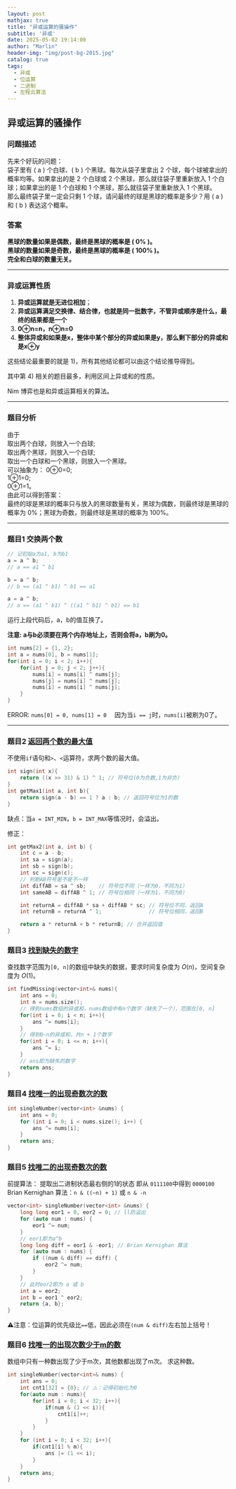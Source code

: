 ```yaml
---
layout: post
mathjax: true
title: "异或运算的骚操作"
subtitle: '异或'
date: 2025-05-02 19:14:00
author: "Marlin"
header-img: "img/post-bg-2015.jpg"
catalog: true
tags:
  - 异或
  - 位运算
  - 二进制
  - 左程云算法
---
```


## 异或运算的骚操作
### 问题描述

先来个好玩的问题：  
袋子里有 \( a \) 个白球、\( b \) 个黑球。每次从袋子里拿出 2 个球，每个球被拿出的概率均等。如果拿出的是 2 个白球或 2 个黑球，那么就往袋子里重新放入 1 个白球；如果拿出的是 1 个白球和 1 个黑球，那么就往袋子里重新放入 1 个黑球。  
那么最终袋子里一定会只剩 1 个球，请问最终的球是黑球的概率是多少？用 \( a \) 和 \( b \) 表达这个概率。

### 答案

**黑球的数量如果是偶数，最终是黑球的概率是 \( 0\% \)。**  
**黑球的数量如果是奇数，最终是黑球的概率是 \( 100\% \)。**  
**完全和白球的数量无关。**

---

### 异或运算性质

1. **异或运算就是无进位相加**；  
2. **异或运算满足交换律、结合律，也就是同一批数字，不管异或顺序是什么，最终的结果都是一个**  
3. **0⊕n=n，n⊕n=0**  
4. **整体异或和如果是x，整体中某个部分的异或如果是y，那么剩下部分的异或和是x⊕y**

这些结论最重要的就是 1)，所有其他结论都可以由这个结论推导得到。

其中第 4) 相关的题目最多，利用区间上异或和的性质。

Nim 博弈也是和异或运算相关的算法。

---

### 题目分析

由于  
取出两个白球，则放入一个白球;  
取出两个黑球，则放入一个白球;  
取出一个白球和一个黑球，则放入一个黑球。  
可以抽象为：
0⊕0=0;  
1⊕1=0;  
0⊕1=1。  
由此可以得到答案：  
最终的球是黑球的概率只与放入的黑球数量有关，黑球为偶数，则最终球是黑球的概率为 0%；黑球为奇数，则最终球是黑球的概率为 100%。

---

### 题目1 交换两个数

```cpp
// 记初始a为a1, b为b1
a = a ^ b; 
// a == a1 ^ b1

b = a ^ b; 
// b == (a1 ^ b1) ^ b1 == a1

a = a ^ b; 
// a == (a1 ^ b1) ^ ((a1 ^ b1) ^ b1) == b1
```
运行上段代码后，a，b的值互换了。

**注意: a与b必须要在两个内存地址上，否则会将a，b刷为0。**
```cpp
int nums[2] = {1, 2};
int a = nums[0], b = nums[1];
for(int i = 0; i < 2; i++){
    for(int j = 0; j < 2; j++){
        nums[i] = nums[i] ^ nums[j];
        nums[j] = nums[i] ^ nums[j];
        nums[i] = nums[i] ^ nums[j];
    }
}
```
ERROR: `nums[0] = 0, nums[1] = 0  `
因为当`i == j`时，`nums[i]`被刷为0了。

---

### 题目2 [返回两个数的最大值](https://www.nowcoder.com/practice/d2707eaf98124f1e8f1d9c18ad487f76)

不使用`if`语句和`>`、`<`运算符，求两个数的最大值。
```cpp
int sign(int x){
    return ((x >> 31) & 1) ^ 1; // 符号位(0为负数,1为非负)
}
int getMax1(int a, int b){
    return sign(a - b) == 1 ? a : b; // 返回符号位为1的数
}
```
缺点：当`a = INT_MIN`，`b = INT_MAX`等情况时，会溢出。

修正：
```cpp
int getMax2(int a, int b) {
    int c = a - b;
    int sa = sign(a);
    int sb = sign(b);
    int sc = sign(c);
    // 判断AB符号是不是不一样
    int diffAB = sa ^ sb;    // 符号位不同（一样为0，不同为1）
    int sameAB = diffAB ^ 1; // 符号位相同（一样为1，不同为0）

    int returnA = diffAB * sa + diffAB * sc; // 符号位不同，返回A
    int returnB = returnA ^ 1;               // 符号位相同，返回B

    return a * returnA + b * returnB; // 合并返回值
}
```

### 题目3 [找到缺失的数字](https://leetcode.cn/problems/missing-number/)

查找数字范围为`[0, n]`的数组中缺失的数据，要求时间复杂度为 $O(n)$，空间复杂度为 $O(1)$。
```cpp
int findMissing(vector<int>& nums){
    int ans = 0;
    int n = nums.size();
    // 得到nums数组的异或和，nums数组中有n个数字（缺失了一个），范围在[0, n]
    for(int i = 0; i < n; i++){
        ans ^= nums[i];
    }
    // 得到0~n的异或和，共n + 1个数字
    for(int i = 0; i <= n; i++){
        ans ^= i;
    }
    // ans即为缺失的数字
    return ans;
}
```

### 题目4 [找唯一的出现奇数次的数](https://leetcode.cn/problems/single-number/)

```cpp
int singleNumber(vector<int> &nums) {
    int ans = 0;
    for (int i = 0; i < nums.size(); i++) {
        ans ^= nums[i];
    }
    return ans;
}
```

### 题目5 [找唯二的出现奇数次的数](https://leetcode.cn/problems/single-number-iii/)

前提算法：
提取出二进制状态最右侧的1的状态
即从
`0111100`中得到
`0000100`
Brian Kernighan 算法：`n & ((~n) + 1)` 或 `n & -n`

```cpp
vector<int> singleNumber(vector<int> &nums) {
    long long eor1 = 0, eor2 = 0; // ll防溢出
    for (auto num : nums) {
        eor1 ^= num;
    }
    // eor1即为a^b
    long long diff = eor1 & -eor1; // Brian Kernighan 算法
    for (auto num : nums) {
        if ((num & diff) == diff) {
            eor2 ^= num;
        }
    }
    // 此时eor2即为 a 或 b
    int a = eor2;
    int b = eor1 ^ eor2;
    return {a, b};
}
```
⚠️注意：位运算的优先级比`==`低，因此必须在`(num & diff)`左右加上括号！

### 题目6 [找唯一的出现次数少于m的数](https://leetcode.cn/problems/single-number-ii/description/)
数组中只有一种数出现了少于m次，其他数都出现了m次。
求这种数。
```cpp
int singleNumber(vector<int>& nums) {
    int ans = 0;
    int cnt1[32] = {0}; // ⚠️：记得初始化为0
    for(auto num : nums){
        for(int i = 0; i < 32; i++){
            if(num & (1 << i)){
                cnt1[i]++;
            }
        }
    }
    for (int i = 0; i < 32; i++){
        if(cnt1[i] % m){
            ans |= (1 << i);
        }
    }
    return ans;        
}
```